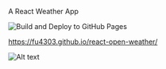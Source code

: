 A React Weather App

![Build and Deploy to GitHub Pages](https://github.com/asudbury/react-open-weather/workflows/Build%20and%20Deploy%20to%20GitHub%20Pages/badge.svg)

https://fu4303.github.io/react-open-weather/

![Alt text](/src/assets/img/screen-shot.png?raw=true)
